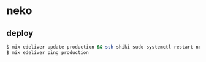 # neko

## deploy

```sh
$ mix edeliver update production && ssh shiki sudo systemctl restart neko
$ mix edeliver ping production
```
